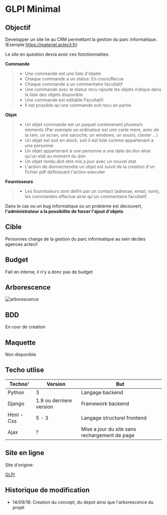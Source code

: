 # GLPI Minimal

## Objectif

Developper un site lie au CRM permettant la gestion du parc informatique.
(Exemple https://materiel.actecil.fr)

Le site en question devra avoir ces fonctionnalites:

<strong>Commande</strong>

> - Une commande est une liste d'objets
> - Chaque commande a un status: En cours/Recue
> - Chaque commande a un commentaire facultatif
> - Une commande avec le status recu rajoute les objets indique dans la liste des objets disponible
> - Une commande est editable
> Facultatif:
> - Il est possible qu'une commande soit recu en partie

<strong>Objet</strong>

>- Un objet commande est un paquet contenenant plusieurs elements (Par exemple un ordinateur est une carte mere, avec de la ram, un ecran, une sacoche, un windows, un souris, clavier ...)
> - Un objet est soit en stock, soit il est liste comme appartenant a une personne
> - Un objet appartenant a une personne a une date de don ainsi qu'un etat au moment du don
> - Un objet rendu doit etre mis a jour avec un nouvel etat
> - L'action de donner/rendre un objet est suivit de la creation d'un fichier pdf definissant l'action executer

<strong>Fournisseurs</strong>

>- Les fournisseurs sont defini par un contact (adresse, email, nom), les commandes effectue ainsi qu'un commentaire facultatif

Dans le cas ou un bug informatique ou un probleme est decouvert, <strong>l'administrateur a la possibilite de forcer l'ajout d'objets</strong>

## Cible

Personnes charge de la gestion du parc informatique au sein de/des agences actecil

## Budget

Fait en interne, il n'y a donc pas de budget

## Arborescence

![arborescence](./img/arborescence.png)

## BDD

En cour de creation

## Maquette

Non disponible

## Techo utlise

| Techno' |Version|But|
|---|---|---|
| Python | 3 | Langage backend
|Django | 1.9 ou derniere version | Framework backend 
| Html - Css | 5 - 3 | Langage structurel frontend 
| Ajax | ? | Mise a jour du site sans rechargement de page

## Site en ligne

Site d'origine: 

[GLPI](https://demo.glpi-project.org/index.php?noAUTO=1)

## Historique de modification

- 14/09/18: Creation du concept, du depot ainsi que l'arborescence du projet